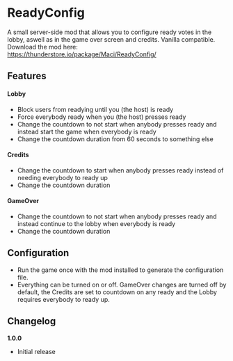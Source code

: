 # ReadyConfig
A small server-side mod that allows you to configure ready votes in the lobby, aswell as in the game over screen and credits. Vanilla compatible.
Download the mod here: https://thunderstore.io/package/Maci/ReadyConfig/

## Features
#### Lobby
- Block users from readying until you (the host) is ready
- Force everybody ready when you (the host) presses ready
- Change the countdown to not start when anybody presses ready and instead start the game when everybody is ready
- Change the countdown duration from 60 seconds to something else

#### Credits
- Change the countdown to start when anybody presses ready instead of needing everybody to ready up
- Change the countdown duration

#### GameOver
- Change the countdown to not start when anybody presses ready and instead continue to the lobby when everybody is ready
- Change the countdown duration

## Configuration
- Run the game once with the mod installed to generate the configuration file.
- Everything can be turned on or off. GameOver changes are turned off by default, the Credits are set to countdown on any ready and the Lobby requires everybody to ready up.

## Changelog
**1.0.0**
* Initial release